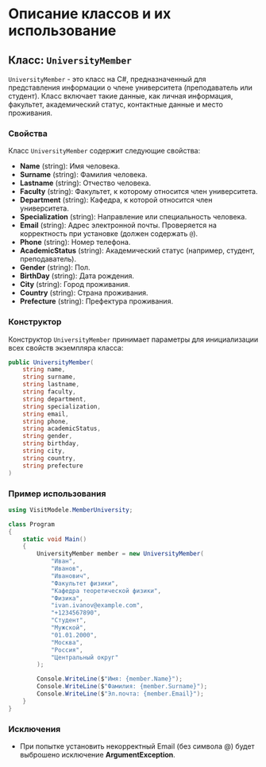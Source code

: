 # Описание классов и их использование

## Класс: `UniversityMember`

`UniversityMember` - это класс на C#, предназначенный для представления информации о члене университета (преподаватель или студент). Класс включает такие данные, как личная информация, факультет, академический статус, контактные данные и место проживания.

### Свойства
Класс `UniversityMember` содержит следующие свойства:

- **Name** (string): Имя человека.
- **Surname** (string): Фамилия человека.
- **Lastname** (string): Отчество человека.
- **Faculty** (string): Факультет, к которому относится член университета.
- **Department** (string): Кафедра, к которой относится член университета.
- **Specialization** (string): Направление или специальность человека.
- **Email** (string): Адрес электронной почты. Проверяется на корректность при установке (должен содержать `@`).
- **Phone** (string): Номер телефона.
- **AcademicStatus** (string): Академический статус (например, студент, преподаватель).
- **Gender** (string): Пол.
- **BirthDay** (string): Дата рождения.
- **City** (string): Город проживания.
- **Country** (string): Страна проживания.
- **Prefecture** (string): Префектура проживания.

### Конструктор

Конструктор `UniversityMember` принимает параметры для инициализации всех свойств экземпляра класса:

```csharp
public UniversityMember(
    string name,
    string surname,
    string lastname,
    string faculty,
    string department,
    string specialization,
    string email,
    string phone,
    string academicStatus,
    string gender,
    string birthday,
    string city,
    string country,
    string prefecture
)
```

### Пример использования
```csharp
using VisitModele.MemberUniversity;

class Program
{
    static void Main()
    {
        UniversityMember member = new UniversityMember(
            "Иван",
            "Иванов",
            "Иванович",
            "Факультет физики",
            "Кафедра теоретической физики",
            "Физика",
            "ivan.ivanov@example.com",
            "+1234567890",
            "Студент",
            "Мужской",
            "01.01.2000",
            "Москва",
            "Россия",
            "Центральный округ"
        );

        Console.WriteLine($"Имя: {member.Name}");
        Console.WriteLine($"Фамилия: {member.Surname}");
        Console.WriteLine($"Эл.почта: {member.Email}");
    }
}
```


### Исключения
- При попытке установить некорректный Email (без символа @) будет выброшено исключение **ArgumentException**.
